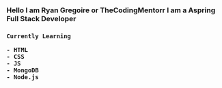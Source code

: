 <h3>Hello I am Ryan Gregoire or TheCodingMentorr I am a Aspring Full Stack Developer</h3>

<h3>
    
    Currently Learning

    - HTML
    - CSS
    - JS
    - MongoDB
    - Node.js

</h3>
